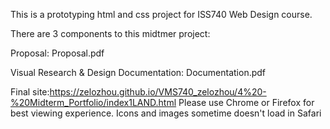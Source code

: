 This is a prototyping html and css project for ISS740 Web Design course.

There are 3 components to this midtmer project:

Proposal: Proposal.pdf 

Visual Research & Design Documentation: Documentation.pdf

Final site:https://zelozhou.github.io/VMS740_zelozhou/4%20-%20Midterm_Portfolio/index1LAND.html  Please use Chrome or Firefox for best viewing experience. Icons and images sometime doesn't load in Safari

